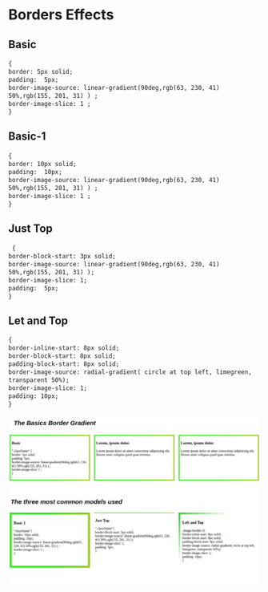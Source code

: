 # Borders Effects

## Basic 
    {
    border: 5px solid;
    padding:  5px;
    border-image-source: linear-gradient(90deg,rgb(63, 230, 41) 50%,rgb(155, 201, 31) ) ;
    border-image-slice: 1 ;
    }

## Basic-1
    {
    border: 10px solid;
    padding:  10px;
    border-image-source: linear-gradient(90deg,rgb(63, 230, 41) 50%,rgb(155, 201, 31) ) ;
    border-image-slice: 1 ;
    }
    
## Just Top
     {
    border-block-start: 3px solid;
    border-image-source: linear-gradient(90deg,rgb(63, 230, 41) 50%,rgb(155, 201, 31) );
    border-image-slice: 1;
    padding:  5px;
    }
   

## Let and Top 
    {
    border-inline-start: 8px solid;
    border-block-start: 8px solid;
    padding-block-start: 8px solid;
    border-image-source: radial-gradient( circle at top left, limegreen, transparent 50%);
    border-image-slice: 1;
    padding: 10px;
    }
 
![](https://github.com/Devmurilomartins/Basic_HTML_CSS/blob/e3f0ef647df9514282ce1ef90ee95a82405f3b3c/Borders_CSS/Screenshot%20from%202022-10-19%2014-05-38.png)



